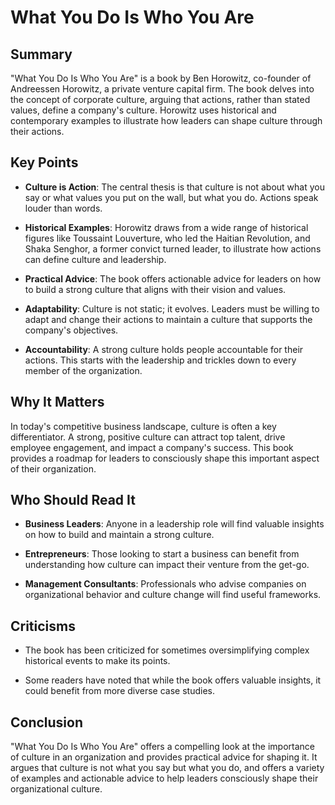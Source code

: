 # What You Do Is Who You Are

## Summary

"What You Do Is Who You Are" is a book by Ben Horowitz, co-founder of Andreessen Horowitz, a private venture capital firm. The book delves into the concept of corporate culture, arguing that actions, rather than stated values, define a company's culture. Horowitz uses historical and contemporary examples to illustrate how leaders can shape culture through their actions.

## Key Points

- **Culture is Action**: The central thesis is that culture is not about what you say or what values you put on the wall, but what you do. Actions speak louder than words.

- **Historical Examples**: Horowitz draws from a wide range of historical figures like Toussaint Louverture, who led the Haitian Revolution, and Shaka Senghor, a former convict turned leader, to illustrate how actions can define culture and leadership.

- **Practical Advice**: The book offers actionable advice for leaders on how to build a strong culture that aligns with their vision and values.

- **Adaptability**: Culture is not static; it evolves. Leaders must be willing to adapt and change their actions to maintain a culture that supports the company's objectives.

- **Accountability**: A strong culture holds people accountable for their actions. This starts with the leadership and trickles down to every member of the organization.

## Why It Matters

In today's competitive business landscape, culture is often a key differentiator. A strong, positive culture can attract top talent, drive employee engagement, and impact a company's success. This book provides a roadmap for leaders to consciously shape this important aspect of their organization.

## Who Should Read It

- **Business Leaders**: Anyone in a leadership role will find valuable insights on how to build and maintain a strong culture.

- **Entrepreneurs**: Those looking to start a business can benefit from understanding how culture can impact their venture from the get-go.

- **Management Consultants**: Professionals who advise companies on organizational behavior and culture change will find useful frameworks.

## Criticisms

- The book has been criticized for sometimes oversimplifying complex historical events to make its points.

- Some readers have noted that while the book offers valuable insights, it could benefit from more diverse case studies.

## Conclusion

"What You Do Is Who You Are" offers a compelling look at the importance of culture in an organization and provides practical advice for shaping it. It argues that culture is not what you say but what you do, and offers a variety of examples and actionable advice to help leaders consciously shape their organizational culture.
